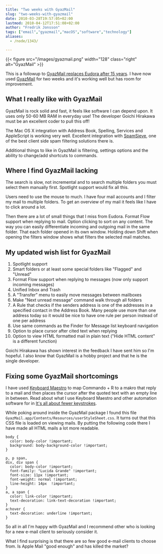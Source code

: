 ```yaml
---
title: "Two weeks with GyazMail"
slug: "two-weeks-with-gyazmail"
date: 2010-03-28T19:57:05+02:00
lastmod: 2010-04-12T17:51:08+02:00
author: "Fredrik Jonsson"
tags: ["email","gyazmail","macOS","software","technology"]
aliases:
  - /node/1343/

---
```


{{< figure src="/images/gyazmail.png" width="128" class="right" alt="GyazMail" >}}

This is a followup to [GyazMail replaces Eudora after 15 years](/node/1341). I have now used [GyazMail](http://www.gyazsquare.com/gyazmail/) for two weeks and it's working well but has room for improvement.

## What I really like with GyazMail

GyazMail is rock solid and fast, it feels like software I can depend upon. It uses only 50-60 MB RAM in everyday use! The developer Goichi Hirakawa must be an excellent coder to pull this off!

The Mac OS X integration with Address Book, Spelling, Services and AppleScript is working very well. Excellent integration with [SpamSieve](http://c-command.com/spamsieve/), one of the best client side spam filtering solutions there is.

Additional things to like in GyazMail is filtering, settings options and the ability to change/add shortcuts to commands.

## Where I find GyazMail lacking

The search is slow, not incremental and to search multiple folders you must select them manually first. Spotlight support would fix all this.

Users need to use the mouse to much. I have four mail accounts and I filter my mail to multiple folders. To get an overview of my mail it feels like I have to click around a lot.

Then there are a lot of small things that I miss from Eudora. Format Flow support when replying to mail. Option clicking to sort on any content. The way you can easily differentiate incoming and outgoing mail in the same folder. That each folder opened in its own window. Holding down Shift when opening the filters window shows what filters the selected mail matches.

## My updated wish list for GyazMail

1. Spotlight support
2. Smart folders or at least some special folders like "Flagged" and "Unread"
3. Format Flow support when replying to messages (now only support incoming messages)
4. Unified Inbox and Trash
5. A "Transfer" menu to easily move messages between mailboxes
6. Make "Next unread message" command walk through all folders
7. A Rule that checks if the senders address is one of the addresses in a specified contact in the Address Book. Many people use more than one address today so it would be nice to have one rule per person instead of one per address
8. Use same commands as the Finder for Message list keyboard navigation
9. Option to place cursor after cited text when replying
10. Option to view HTML formatted mail in plain text ("Hide HTML content" is a different function)

Goichi Hirakawa has shown interest in the feedback I have sent him so I'm hopeful. I also know that GyazMail is a hobby project and that he is the single developer.

## Fixing some GyazMail shortcomings

I have used [Keyboard Maestro](http://www.keyboardmaestro.com/) to map Commando + R to a makro that reply to a mail and then places the cursor after the quoted text with an empty line in between. Read about what I use Keyboard Maestro and other automation software for in [It's all about fewer keystrokes](/node/1164).

While poking around inside the GyazMail package I found this file `GyazMail.app/Contents/Resources/userStyleSheet.css`. It turns out that this CSS file is loaded on viewing mails. By putting the following code there I have made all HTML mails a lot more readable.

~~~~
body {
  color: body-color !important;
  background: body-background-color !important;
}

p, p span,
div, div span {
  color: body-color !important;
  font-family: "Lucida Grande" !important;
  font-size: 11px !important;
  font-weight: normal !important;
  line-height: 14px  !important;
}
a, a span {
  color: link-color !important;
  text-decoration: link-text-decoration !important;
}
a:hover {
  text-decoration: underline !important;
}
~~~~

So all in all I'm happy with GyazMail and I recommend other who is looking for a new e-mail client to seriously consider it.

What I find surprising is that there are so few good e-mail clients to choose from. Is Apple Mail "good enough" and has killed the market?

